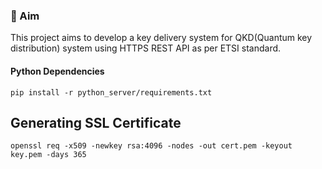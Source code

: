 ### :dart: Aim

This project aims to develop a key delivery system for QKD(Quantum key distribution) system using HTTPS REST API as per ETSI standard.

#### Python Dependencies

```shell
pip install -r python_server/requirements.txt
```



## Generating SSL Certificate

```shell
openssl req -x509 -newkey rsa:4096 -nodes -out cert.pem -keyout key.pem -days 365
```

